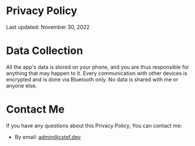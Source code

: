 # Privacy Policy

Last updated: November 30, 2022

# Data Collection

All the app's data is stored on your phone, and you are thus responsible for anything that may happen to it. Every communication with other devices is encrypted  and is done via Bluetooth only. No data is shared with me or anyone else.

# Contact Me

If you have any questions about this Privacy Policy, You can contact me:

- By email: admin@cstef.dev

